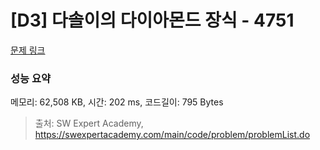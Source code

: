 # [D3] 다솔이의 다이아몬드 장식 - 4751 

[문제 링크](https://swexpertacademy.com/main/code/problem/problemDetail.do?contestProbId=AWSNw5jKzwMDFAUr) 

### 성능 요약

메모리: 62,508 KB, 시간: 202 ms, 코드길이: 795 Bytes



> 출처: SW Expert Academy, https://swexpertacademy.com/main/code/problem/problemList.do